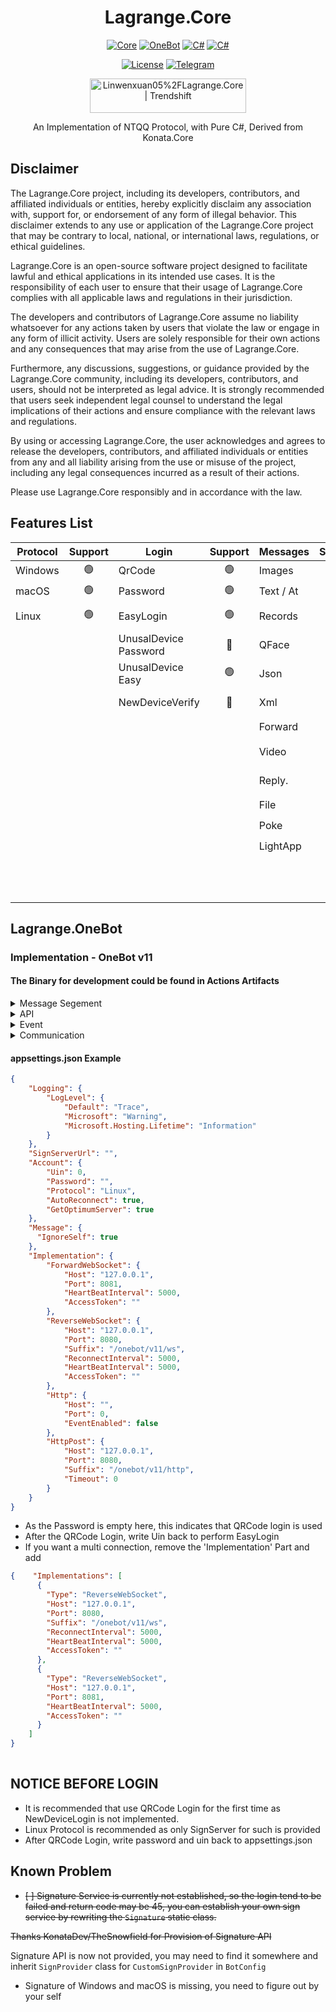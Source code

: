 <div align="center">

# Lagrange.Core

[![Core](https://img.shields.io/badge/Lagrange-Core-blue)](#)
[![OneBot](https://img.shields.io/badge/Lagrange-OneBot-blue)](#)
[![C#](https://img.shields.io/badge/Core-%20.NET_6-blue)](#)
[![C#](https://img.shields.io/badge/OneBot-%20.NET_7-blue)](#)

[![License](https://img.shields.io/static/v1?label=LICENSE&message=GPL-3.0&color=lightrey)](#)
[![Telegram](https://img.shields.io/endpoint?url=https%3A%2F%2Ftelegram-badge-4mbpu8e0fit4.runkit.sh%2F%3Furl%3Dhttps%3A%2F%2Ft.me%2F%2B6HNTeJO0JqtlNmRl)](https://t.me/+6HNTeJO0JqtlNmRl)

<a href="https://trendshift.io/repositories/3486" target="_blank"><img src="https://trendshift.io/api/badge/repositories/3486" alt="Linwenxuan05%2FLagrange.Core | Trendshift" style="width: 250px; height: 55px;" width="250" height="55"/></a>

An Implementation of NTQQ Protocol, with Pure C#, Derived from Konata.Core

</div>

## Disclaimer

The Lagrange.Core project, including its developers, contributors, and affiliated individuals or entities, hereby explicitly disclaim any association with, support for, or endorsement of any form of illegal behavior. This disclaimer extends to any use or application of the Lagrange.Core project that may be contrary to local, national, or international laws, regulations, or ethical guidelines.

Lagrange.Core is an open-source software project designed to facilitate lawful and ethical applications in its intended use cases. It is the responsibility of each user to ensure that their usage of Lagrange.Core complies with all applicable laws and regulations in their jurisdiction.

The developers and contributors of Lagrange.Core assume no liability whatsoever for any actions taken by users that violate the law or engage in any form of illicit activity. Users are solely responsible for their own actions and any consequences that may arise from the use of Lagrange.Core.

Furthermore, any discussions, suggestions, or guidance provided by the Lagrange.Core community, including its developers, contributors, and users, should not be interpreted as legal advice. It is strongly recommended that users seek independent legal counsel to understand the legal implications of their actions and ensure compliance with the relevant laws and regulations.

By using or accessing Lagrange.Core, the user acknowledges and agrees to release the developers, contributors, and affiliated individuals or entities from any and all liability arising from the use or misuse of the project, including any legal consequences incurred as a result of their actions.

Please use Lagrange.Core responsibly and in accordance with the law.

## Features List

| Protocol | Support | Login                     | Support | Messages  | Support | Operations        | Support | Events              | Support |
|----------|:-------:|---------------------------|:-------:|:----------|:-------:|:------------------|:-------:|:--------------------|:-------:|
| Windows  |   🟢    | QrCode                    |   🟢    | Images    |   🟢    | ~~Poke~~          |   🔴    | Captcha             |   🟢    |
| macOS    |   🟢    | Password                  |   🟢    | Text / At |   🟢    | Recall            |   🟡    | BotOnline           |   🟢    |
| Linux    |   🟢    | EasyLogin                 |   🟢    | Records   |   🟡    | Leave Group       |   🟢    | BotOffline          |   🟢    |
|          |         | UnusalDevice<br/>Password |   🔴    | QFace     |   🟢    | ~~Special Title~~ |   🔴    | Message             |   🟢    |
|          |         | UnusalDevice<br/>Easy     |   🟢    | Json      |   🟡    | Kick Member       |   🟢    | ~~Poke~~            |   🔴    |
|          |         | NewDeviceVerify           |   🔴    | Xml       |   🟢    | Mute Member       |   🟢    | MessageRecall       |   🔴    |
|          |         |                           |         | Forward   |   🟢    | Set Admin         |   🟢    | GroupMemberDecrease |   🟢    |
|          |         |                           |         | Video     |   🟡    | Friend Request    |   🔴    | GroupMemberIncrease |   🟢    |
|          |         |                           |         | Reply.    |   🟢    | Group Request     |   🟢    | GroupPromoteAdmin   |   🟢    |
|          |         |                           |         | File      |   🟡    | ~~Voice Call~~    |   🔴    | GroupInvite         |   🟢    |
|          |         |                           |         | Poke      |   🟢    | Client Key        |   🟢    | GroupRequestJoin    |   🔴    |
|          |         |                           |         | LightApp  |   🟢    | Cookies           |   🟢    | FriendRequest       |   🟢    |
|          |         |                           |         |           |         | Send Message      |   🟢    | ~~FriendTyping~~    |   🔴    |
|          |         |                           |         |           |         |                   |         | ~~FriendVoiceCall~~ |   🔴    |

## Lagrange.OneBot

### Implementation - OneBot v11
#### The Binary for development could be found in Actions Artifacts
<Details>
<Summary>Message Segement</Summary>

| Message Segement | Support |
|------------------|:-------:|
| [Text]           |   🟢    |
| [Face]           |   🟢    |
| [Image]          |   🟢    |
| [Record]         |   🟡    |
| [Video]          |   🟡    |
| [At]             |   🟢    |
| [Rps]            |   🟢    |
| [Dice]           |   🟢    |
| [Shake]          |   🔴    |
| [Poke]           |   🟢    |
| [Anonymous]      |   🔴    |
| [Share]          |   🔴    |
| [Contact]        |   🔴    |
| [Location]       |   🟢    |
| [Music]          |   🔴    |
| [Reply]          |   🟢    |
| [Forward]        |   🟢    |
| [Node]           |   🟢    |
| [Xml]            |   🔴    |
| [Json]           |   🔴    |

[Text]: https://github.com/botuniverse/onebot-11/blob/master/message/segment.md#qq-%E8%A1%A8%E6%83%85
[Record]: https://github.com/botuniverse/onebot-11/blob/master/message/segment.md#%E8%AF%AD%E9%9F%B3
[Face]: https://github.com/botuniverse/onebot-11/blob/master/message/segment.md#qq-%E8%A1%A8%E6%83%85
[Image]: https://github.com/botuniverse/onebot-11/blob/master/message/segment.md#%E5%9B%BE%E7%89%87
[Shake]: https://github.com/botuniverse/onebot-11/blob/master/message/segment.md#%E7%AA%97%E5%8F%A3%E6%8A%96%E5%8A%A8%E6%88%B3%E4%B8%80%E6%88%B3-
[Poke]: https://github.com/botuniverse/onebot-11/blob/master/message/segment.md#%E6%88%B3%E4%B8%80%E6%88%B3
[Anonymous]: https://github.com/botuniverse/onebot-11/blob/master/message/segment.md#%E5%8C%BF%E5%90%8D%E5%8F%91%E6%B6%88%E6%81%AF-
[Location]: https://github.com/botuniverse/onebot-11/blob/master/message/segment.md#%E4%BD%8D%E7%BD%AE
[Video]: https://github.com/botuniverse/onebot-11/blob/master/message/segment.md#%E7%9F%AD%E8%A7%86%E9%A2%91
[At]: https://github.com/botuniverse/onebot-11/blob/master/message/segment.md#%E6%9F%90%E4%BA%BA
[Rps]: https://github.com/botuniverse/onebot-11/blob/master/message/segment.md#%E7%8C%9C%E6%8B%B3%E9%AD%94%E6%B3%95%E8%A1%A8%E6%83%85
[Dice]: https://github.com/botuniverse/onebot-11/blob/master/message/segment.md#%E6%8E%B7%E9%AA%B0%E5%AD%90%E9%AD%94%E6%B3%95%E8%A1%A8%E6%83%85
[share]: https://github.com/botuniverse/onebot-11/blob/master/message/segment.md#%E9%93%BE%E6%8E%A5%E5%88%86%E4%BA%AB
[Music]: https://github.com/botuniverse/onebot-11/blob/master/message/segment.md#%E9%9F%B3%E4%B9%90%E5%88%86%E4%BA%AB-
[Contact]: https://github.com/botuniverse/onebot-11/blob/master/message/segment.md#%E6%8E%A8%E8%8D%90%E5%A5%BD%E5%8F%8B
[Reply]: https://github.com/botuniverse/onebot-11/blob/master/message/segment.md#%E5%9B%9E%E5%A4%8D
[Forward]: https://github.com/botuniverse/onebot-11/blob/master/message/segment.md#%E5%90%88%E5%B9%B6%E8%BD%AC%E5%8F%91-
[Node]: https://github.com/botuniverse/onebot-11/blob/master/message/segment.md#%E5%90%88%E5%B9%B6%E8%BD%AC%E5%8F%91%E8%8A%82%E7%82%B9-
[Xml]: https://github.com/botuniverse/onebot-11/blob/master/message/segment.md#xml-%E6%B6%88%E6%81%AF
[Json]: https://github.com/botuniverse/onebot-11/blob/master/message/segment.md#json-%E6%B6%88%E6%81%AF

</Details>

<Details>
<Summary>API</Summary>

| API                        | Support |
| -------------------------- | :-----: |
| [/send_private_msg]        |    🟢    |
| [/send_group_msg]          |    🟢    |
| [/send_msg]                |    🟢    |
| [/delete_msg]              |    🟢    |
| [/get_msg]                 |    🟢    |
| [/get_forward_msg]         |    🟢    |
| ~~[/send_like]~~           |    🟢    |
| [/set_group_kick]          |    🟢    |
| [/set_group_ban]           |    🟢    |
| [/set_group_anonymous_ban] |    🔴    |
| [/set_group_whole_ban]     |    🟢    |
| [/set_group_admin]         |    🟢    |
| [/set_group_anonymous]     |    🔴    |
| [/set_group_card]          |    🟢    |
| [/set_group_name]          |    🟢    |
| [/set_group_leave]         |    🟢    |
| [/set_group_special_title] |    🔴    |
| [/set_friend_add_request]  |    🔴    |
| [/set_group_add_request]   |    🔴    |
| [/get_login_info]          |    🟢    |
| [/get_stranger_info]       |    🔴    |
| [/get_friend_list]         |    🟢    |
| [/get_group_info]          |    🟢    |
| [/get_group_list]          |    🟢    |
| [/get_group_member_info]   |    🟢    |
| [/get_group_member_list]   |    🟢    |
| [/get_group_honor_info]    |    🔴    |
| [/get_cookies]             |    🟢    |
| [/get_csrf_token]          |    🔴    |
| [/get_credentials]         |    🔴    |
| [/get_record]              |    🔴    |
| [/get_image]               |    🔴    |
| [/can_send_image]          |    🟢    |
| [/can_send_record]         |    🟢    |
| [/get_status]              |    🔴    |
| [/get_version_info]        |    🟢    |
| [/set_restart]             |    🟢    |
| [/clean_cache]             |    🔴    |

[/send_private_msg]: https://github.com/botuniverse/onebot-11/blob/master/api/public.md#send_private_msg-%E5%8F%91%E9%80%81%E7%A7%81%E8%81%8A%E6%B6%88%E6%81%AF
[/send_group_msg]: https://github.com/botuniverse/onebot-11/blob/master/api/public.md#send_group_msg-%E5%8F%91%E9%80%81%E7%BE%A4%E6%B6%88%E6%81%AF 
[/send_msg]: https://github.com/botuniverse/onebot-11/blob/master/api/public.md#send_msg-发送消息
[/delete_msg]: https://github.com/botuniverse/onebot-11/blob/master/api/public.md#delete_msg-撤回消息
[/get_msg]: https://github.com/botuniverse/onebot-11/blob/master/api/public.md#get_msg-获取消息
[/get_forward_msg]: https://github.com/botuniverse/onebot-11/blob/master/api/public.md#get_forward_msg-获取合并转发消息
[/send_like]: https://github.com/botuniverse/onebot-11/blob/master/api/public.md#send_like-发送好友赞
[/set_group_kick]: https://github.com/botuniverse/onebot-11/blob/master/api/public.md#set_group_kick-群组踢人
[/set_group_ban]: https://github.com/botuniverse/onebot-11/blob/master/api/public.md#set_group_ban-群组单人禁言
[/set_group_anonymous_ban]: https://github.com/botuniverse/onebot-11/blob/master/api/public.md#set_group_anonymous_ban-群组匿名用户禁言
[/set_group_whole_ban]: https://github.com/botuniverse/onebot-11/blob/master/api/public.md#set_group_whole_ban-群组全员禁言
[/set_group_admin]: https://github.com/botuniverse/onebot-11/blob/master/api/public.md#set_group_admin-群组设置管理员
[/set_group_anonymous]: https://github.com/botuniverse/onebot-11/blob/master/api/public.md#set_group_anonymous-群组匿名
[/set_group_card]: https://github.com/botuniverse/onebot-11/blob/master/api/public.md#set_group_card-设置群名片群备注
[/set_group_name]: https://github.com/botuniverse/onebot-11/blob/master/api/public.md#set_group_name-设置群名
[/set_group_leave]: https://github.com/botuniverse/onebot-11/blob/master/api/public.md#set_group_leave-退出群组
[/set_group_special_title]: https://github.com/botuniverse/onebot-11/blob/master/api/public.md#set_group_special_title-设置群组专属头衔
[/set_friend_add_request]: https://github.com/botuniverse/onebot-11/blob/master/api/public.md#set_friend_add_request-处理加好友请求
[/set_group_add_request]: https://github.com/botuniverse/onebot-11/blob/master/api/public.md#set_group_add_request-处理加群请求邀请
[/get_login_info]: https://github.com/botuniverse/onebot-11/blob/master/api/public.md#get_login_info-获取登录号信息
[/get_stranger_info]: https://github.com/botuniverse/onebot-11/blob/master/api/public.md#get_stranger_info-获取陌生人信息
[/get_friend_list]: https://github.com/botuniverse/onebot-11/blob/master/api/public.md#get_friend_list-获取好友列表
[/get_group_info]: https://github.com/botuniverse/onebot-11/blob/master/api/public.md#get_group_info-获取群信息
[/get_group_list]: https://github.com/botuniverse/onebot-11/blob/master/api/public.md#get_group_list-获取群列表
[/get_group_member_info]: https://github.com/botuniverse/onebot-11/blob/master/api/public.md#get_group_member_info-获取群成员信息
[/get_group_member_list]: https://github.com/botuniverse/onebot-11/blob/master/api/public.md#get_group_member_list-获取群成员列表
[/get_group_honor_info]: https://github.com/botuniverse/onebot-11/blob/master/api/public.md#get_group_honor_info-获取群荣誉信息
[/get_cookies]: https://github.com/botuniverse/onebot-11/blob/master/api/public.md#get_cookies-获取-cookies
[/get_csrf_token]: https://github.com/botuniverse/onebot-11/blob/master/api/public.md#get_csrf_token-获取-csrf-token
[/get_credentials]: https://github.com/botuniverse/onebot-11/blob/master/api/public.md#get_credentials-获取-qq-相关接口凭证
[/get_record]: https://github.com/botuniverse/onebot-11/blob/master/api/public.md#get_record-获取语音
[/get_image]: https://github.com/botuniverse/onebot-11/blob/master/api/public.md#get_image-获取图片
[/can_send_image]: https://github.com/botuniverse/onebot-11/blob/master/api/public.md#can_send_image-检查是否可以发送图片
[/can_send_record]: https://github.com/botuniverse/onebot-11/blob/master/api/public.md#can_send_record-检查是否可以发送语音
[/get_status]: https://github.com/botuniverse/onebot-11/blob/master/api/public.md#get_status-获取运行状态
[/get_version_info]: https://github.com/botuniverse/onebot-11/blob/master/api/public.md#get_version_info-获取版本信息
[/set_restart]: https://github.com/botuniverse/onebot-11/blob/master/api/public.md#set_restart-重启-onebot-实现
[/clean_cache]: https://github.com/botuniverse/onebot-11/blob/master/api/public.md#clean_cache-清理缓存

</Details>

<Details>
<Summary>Event</Summary>

| PostType | EventName                      | Support |
|----------|--------------------------------|:-------:|
| Message  | [Private Message]              |   🟢    |
| Message  | [Group Message]                |   🟢    |
| Notice   | [Group File Upload]            |   🔴    |
| Notice   | [Group Admin Change]           |   🟢    |
| Notice   | [Group Member Decrease]        |   🟢    |
| Notice   | [Group Member Increase]        |   🟢    |
| Notice   | [Group Mute]                   |   🟢    |
| Notice   | [Friend Add]                   |   🔴    |
| Notice   | [Group Recall Message]         |   🔴    |
| Notice   | [Friend Recall Message]        |   🔴    |
| Notice   | [Group Poke]                   |   🔴    |
| Notice   | [Group red envelope luck king] |   🔴    |
| Notice   | [Group Member Honor Changed]   |   🔴    |
| Request  | [Add Friend Request]           |   🟢    |
| Request  | [Group Request/Invitations]    |   🔴    |
| Meta     | [LifeCycle]                    |   🟢    |
| Meta     | [Heartbeat]                    |   🟢    |

[Private Message]: https://github.com/botuniverse/onebot-11/blob/master/event/message.md#%E7%A7%81%E8%81%8A%E6%B6%88%E6%81%AF
[Group Message]: https://github.com/botuniverse/onebot-11/blob/master/event/message.md#%E7%BE%A4%E6%B6%88%E6%81%AF
[Group File Upload]: https://github.com/botuniverse/onebot-11/blob/master/event/notice.md#%E7%BE%A4%E6%96%87%E4%BB%B6%E4%B8%8A%E4%BC%A0
[Group Admin Change]: https://github.com/botuniverse/onebot-11/blob/master/event/notice.md#%E7%BE%A4%E7%AE%A1%E7%90%86%E5%91%98%E5%8F%98%E5%8A%A8
[Group Member Decrease]: https://github.com/botuniverse/onebot-11/blob/master/event/notice.md#%E7%BE%A4%E6%88%90%E5%91%98%E5%87%8F%E5%B0%91
[Group Member Increase]: https://github.com/botuniverse/onebot-11/blob/master/event/notice.md#%E7%BE%A4%E6%88%90%E5%91%98%E5%A2%9E%E5%8A%A0
[Group Mute]: https://github.com/botuniverse/onebot-11/blob/master/event/notice.md#%E7%BE%A4%E7%A6%81%E8%A8%80
[Friend Add]: https://github.com/botuniverse/onebot-11/blob/master/event/notice.md#%E5%A5%BD%E5%8F%8B%E6%B7%BB%E5%8A%A0
[Group Recall Message]: https://github.com/botuniverse/onebot-11/blob/master/event/notice.md#%E7%BE%A4%E6%B6%88%E6%81%AF%E6%92%A4%E5%9B%9E
[Friend Recall Message]: https://github.com/botuniverse/onebot-11/blob/master/event/notice.md#%E5%A5%BD%E5%8F%8B%E6%B6%88%E6%81%AF%E6%92%A4%E5%9B%9E
[Group Poke]: https://github.com/botuniverse/onebot-11/blob/master/event/notice.md#%E7%BE%A4%E5%86%85%E6%88%B3%E4%B8%80%E6%88%B3
[Group red envelope luck king]: https://github.com/botuniverse/onebot-11/blob/master/event/notice.md#%E7%BE%A4%E7%BA%A2%E5%8C%85%E8%BF%90%E6%B0%94%E7%8E%8B
[Group Member Honor Changed]: https://github.com/botuniverse/onebot-11/blob/master/event/notice.md#%E7%BE%A4%E6%88%90%E5%91%98%E8%8D%A3%E8%AA%89%E5%8F%98%E6%9B%B4
[Add Friend Request]: https://github.com/botuniverse/onebot-11/blob/master/event/request.md#%E5%8A%A0%E5%A5%BD%E5%8F%8B%E8%AF%B7%E6%B1%82
[Group Request/Invitations]: https://github.com/botuniverse/onebot-11/blob/master/event/request.md#%E5%8A%A0%E7%BE%A4%E8%AF%B7%E6%B1%82%E9%82%80%E8%AF%B7
[LifeCycle]: https://github.com/botuniverse/onebot-11/blob/master/event/meta.md#%E7%94%9F%E5%91%BD%E5%91%A8%E6%9C%9F
[Heartbeat]: https://github.com/botuniverse/onebot-11/blob/master/event/meta.md#%E5%BF%83%E8%B7%B3

</Details>

<Details>
<Summary>Communication</Summary>

| CommunicationType  | Support |
| ------------------ | :-----: |
| [Http]             |    🔴    |
| [Http-Post]        |    🔴    |
| [ForwardWebSocket] |    🟢    |
| [ReverseWebSocket] |    🟢    |

[Http]: https://github.com/botuniverse/onebot-11/blob/master/communication/http.md
[Http-Post]: https://github.com/botuniverse/onebot-11/blob/master/communication/http-post.md
[ForwardWebSocket]: https://github.com/botuniverse/onebot-11/blob/master/communication/ws.md
[ReverseWebSocket]: https://github.com/botuniverse/onebot-11/blob/master/communication/ws-reverse.md

</Details>

#### appsettings.json Example

```json
{
    "Logging": {
        "LogLevel": {
            "Default": "Trace",
            "Microsoft": "Warning",
            "Microsoft.Hosting.Lifetime": "Information"
        }
    },
    "SignServerUrl": "",
    "Account": {
        "Uin": 0,
        "Password": "",
        "Protocol": "Linux",
        "AutoReconnect": true,
        "GetOptimumServer": true
    },
    "Message": {
      "IgnoreSelf": true
    },
    "Implementation": {
        "ForwardWebSocket": {
            "Host": "127.0.0.1",
            "Port": 8081,
            "HeartBeatInterval": 5000,
            "AccessToken": ""
        },
        "ReverseWebSocket": {
            "Host": "127.0.0.1",
            "Port": 8080,
            "Suffix": "/onebot/v11/ws",
            "ReconnectInterval": 5000,
            "HeartBeatInterval": 5000,
            "AccessToken": ""
        },
        "Http": {
            "Host": "",
            "Port": 0,
            "EventEnabled": false
        },
        "HttpPost": {
            "Host": "127.0.0.1",
            "Port": 8080,
            "Suffix": "/onebot/v11/http",
            "Timeout": 0
        }
    }
}
```

- As the Password is empty here, this indicates that QRCode login is used
- After the QRCode Login, write Uin back to perform EasyLogin
- If you want a multi connection, remove the 'Implementation' Part and add
```json
{    "Implementations": [
      {
        "Type": "ReverseWebSocket",
        "Host": "127.0.0.1",
        "Port": 8080,
        "Suffix": "/onebot/v11/ws",
        "ReconnectInterval": 5000,
        "HeartBeatInterval": 5000,
        "AccessToken": ""
      },
      {
        "Type": "ReverseWebSocket",
        "Host": "127.0.0.1",
        "Port": 8081,
        "HeartBeatInterval": 5000,
        "AccessToken": ""
      }
    ]
}
    
  ```

## NOTICE BEFORE LOGIN
- It is recommended that use QRCode Login for the first time as NewDeviceLogin is not implemented.
- Linux Protocol is recommended as only SignServer for such is provided
- After QRCode Login, write password and uin back to appsettings.json

## Known Problem

- ~~[ ] Signature Service is currently not established, so the login tend to be failed and return code may be 45, you can establish your own sign service by rewriting the `Signature` static class.~~

~~Thanks KonataDev/TheSnowfield for Provision of Signature API~~

Signature API is now not provided, you may need to find it somewhere and inherit `SignProvider` class for `CustomSignProvider` in  `BotConfig`

- Signature of Windows and macOS is missing, you need to figure out by your self
